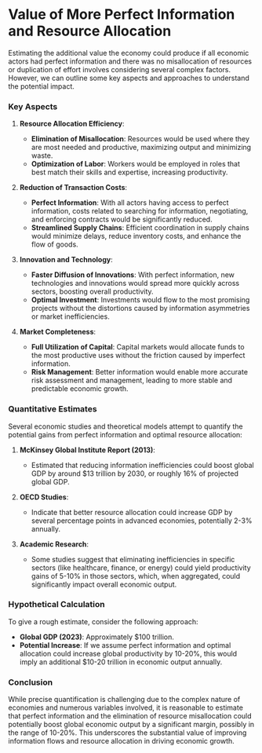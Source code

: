 # Value of More Perfect Information and Resource Allocation

Estimating the additional value the economy could produce if all economic actors had perfect information and there was no misallocation of resources or duplication of effort involves considering several complex factors. However, we can outline some key aspects and approaches to understand the potential impact.

### Key Aspects

1. **Resource Allocation Efficiency**:
    - **Elimination of Misallocation**: Resources would be used where they are most needed and productive, maximizing output and minimizing waste.
    - **Optimization of Labor**: Workers would be employed in roles that best match their skills and expertise, increasing productivity.

2. **Reduction of Transaction Costs**:
    - **Perfect Information**: With all actors having access to perfect information, costs related to searching for information, negotiating, and enforcing contracts would be significantly reduced.
    - **Streamlined Supply Chains**: Efficient coordination in supply chains would minimize delays, reduce inventory costs, and enhance the flow of goods.

3. **Innovation and Technology**:
    - **Faster Diffusion of Innovations**: With perfect information, new technologies and innovations would spread more quickly across sectors, boosting overall productivity.
    - **Optimal Investment**: Investments would flow to the most promising projects without the distortions caused by information asymmetries or market inefficiencies.

4. **Market Completeness**:
    - **Full Utilization of Capital**: Capital markets would allocate funds to the most productive uses without the friction caused by imperfect information.
    - **Risk Management**: Better information would enable more accurate risk assessment and management, leading to more stable and predictable economic growth.

### Quantitative Estimates

Several economic studies and theoretical models attempt to quantify the potential gains from perfect information and optimal resource allocation:

1. **McKinsey Global Institute Report (2013)**:
    - Estimated that reducing information inefficiencies could boost global GDP by around $13 trillion by 2030, or roughly 16% of projected global GDP.

2. **OECD Studies**:
    - Indicate that better resource allocation could increase GDP by several percentage points in advanced economies, potentially 2-3% annually.

3. **Academic Research**:
    - Some studies suggest that eliminating inefficiencies in specific sectors (like healthcare, finance, or energy) could yield productivity gains of 5-10% in those sectors, which, when aggregated, could significantly impact overall economic output.

### Hypothetical Calculation

To give a rough estimate, consider the following approach:

- **Global GDP (2023)**: Approximately $100 trillion.
- **Potential Increase**: If we assume perfect information and optimal allocation could increase global productivity by 10-20%, this would imply an additional $10-20 trillion in economic output annually.

### Conclusion

While precise quantification is challenging due to the complex nature of economies and numerous variables involved, it is reasonable to estimate that perfect information and the elimination of resource misallocation could potentially boost global economic output by a significant margin, possibly in the range of 10-20%. This underscores the substantial value of improving information flows and resource allocation in driving economic growth.



